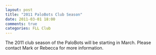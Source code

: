 ```yaml
---
layout: post
title: "2011 PaloBots Club Season"
date: 2011-03-01 18:00
comments: true
categories: FLL Club
---
```


The 2011 club season of the PaloBots will be starting in March.  Please contact Mark or Rebecca for
more information.







